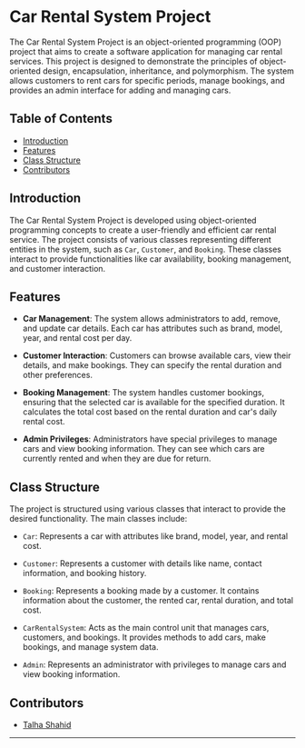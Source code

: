 # Car Rental System Project

The Car Rental System Project is an object-oriented programming (OOP) project that aims to create a software application for managing car rental services. This project is designed to demonstrate the principles of object-oriented design, encapsulation, inheritance, and polymorphism. The system allows customers to rent cars for specific periods, manage bookings, and provides an admin interface for adding and managing cars.

## Table of Contents

- [Introduction](#introduction)
- [Features](#features)
- [Class Structure](#class-structure)
- [Contributors](#contributors)

## Introduction

The Car Rental System Project is developed using object-oriented programming concepts to create a user-friendly and efficient car rental service. The project consists of various classes representing different entities in the system, such as `Car`, `Customer`, and `Booking`. These classes interact to provide functionalities like car availability, booking management, and customer interaction.

## Features

- **Car Management**: The system allows administrators to add, remove, and update car details. Each car has attributes such as brand, model, year, and rental cost per day.

- **Customer Interaction**: Customers can browse available cars, view their details, and make bookings. They can specify the rental duration and other preferences.

- **Booking Management**: The system handles customer bookings, ensuring that the selected car is available for the specified duration. It calculates the total cost based on the rental duration and car's daily rental cost.

- **Admin Privileges**: Administrators have special privileges to manage cars and view booking information. They can see which cars are currently rented and when they are due for return.

## Class Structure

The project is structured using various classes that interact to provide the desired functionality. The main classes include:

- `Car`: Represents a car with attributes like brand, model, year, and rental cost.

- `Customer`: Represents a customer with details like name, contact information, and booking history.

- `Booking`: Represents a booking made by a customer. It contains information about the customer, the rented car, rental duration, and total cost.

- `CarRentalSystem`: Acts as the main control unit that manages cars, customers, and bookings. It provides methods to add cars, make bookings, and manage system data.

- `Admin`: Represents an administrator with privileges to manage cars and view booking information.


## Contributors

- [Talha Shahid](https://github.com/Talha-Shahid12)

---
